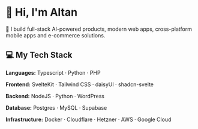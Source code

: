 # 👋 Hi, I'm Altan

🚀 I build full-stack AI-powered products, modern web apps, cross-platform mobile apps and e-commerce solutions.

## 💻 My Tech Stack

**Languages:** Typescript · Python · PHP

**Frontend:** SvelteKit · Tailwind CSS · daisyUI · shadcn-svelte

**Backend:** NodeJS · Python · WordPress  

**Database:** Postgres · MySQL · Supabase

**Infrastructure:**  Docker · Cloudflare · Hetzner · AWS · Google Cloud
